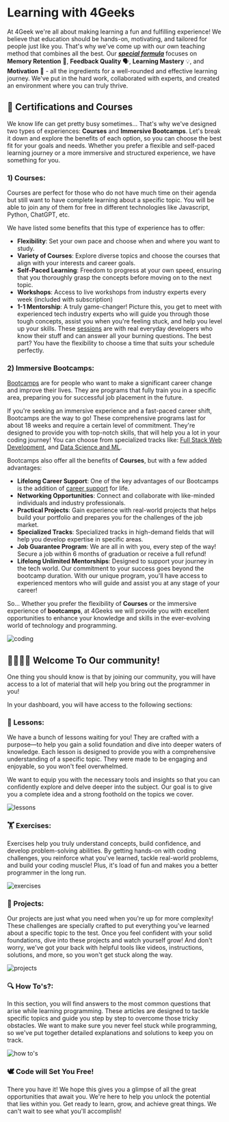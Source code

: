 # Learning with 4Geeks

At 4Geek we're all about making learning a fun and fulfilling experience! We believe that education should be hands-on, motivating, and tailored for people just like you. That's why we've come up with our own teaching method that combines all the best. Our ***[special formula](https://4geeksacademy.notion.site/4geeksacademy/Mastering-Technical-Knowledge-984d2df394c44aedb05987311ccfcf06)*** focuses on **Memory Retention** 🧠, **Feedback Quality** 🗣️, **Learning Mastery** 💡, and **Motivation** 💪 - all the ingredients for a well-rounded and effective learning journey. We've put in the hard work, collaborated with experts, and created an environment where you can truly thrive.

## 🥇 Certifications and Courses

We know life can get pretty busy sometimes... That's why we've designed two types of experiences: **Courses** and **Immersive Bootcamps**.
Let's break it down and explore the benefits of each option, so you can choose the best fit for your goals and needs. Whether you prefer a flexible and self-paced learning journey or a more immersive and structured experience, we have something for you.

### 1) Courses:

Courses are perfect for those who do not have much time on their agenda but still want to have complete learning about a specific topic. You will be able to join any of them for free in different technologies like Javascript, Python, ChatGPT, etc.

We have listed some benefits that this type of experience has to offer:
 
- **Flexibility**: Set your own pace and choose when and where you want to study.
- **Variety of Courses**: Explore diverse topics and choose the courses that align with your interests and career goals.
- **Self-Paced Learning**: Freedom to progress at your own speed, ensuring that you thoroughly grasp the concepts before moving on to the next topic.
- **Workshops**: Access to live workshops from industry experts every week (included with subscription)
- **1-1 Mentorship**: A truly game-changer! Picture this, you get to meet with experienced tech industry experts who will guide you through those tough concepts, assist you when you're feeling stuck, and help you level up your skills. These [sessions](https://4geeks.com/mentorships) are with real everyday developers who know their stuff and can answer all your burning questions. The best part? You have the flexibility to choose a time that suits your schedule perfectly.

### 2) Immersive Bootcamps:

[Bootcamps](https://4geeksacademy.com/us/index?lang=en) are for people who want to make a significant career change and improve their lives. They are programs that fully train you in a specific area, preparing you for successful job placement in the future.

If you're seeking an immersive experience and a fast-paced career shift, Bootcamps are the way to go! These comprehensive programs last for about 18 weeks and require a certain level of commitment. They're designed to provide you with top-notch skills, that will help you a lot in your coding journey! You can choose from specialized tracks like: [Full Stack Web Development](https://4geeksacademy.com/us/coding-bootcamps/part-time-full-stack-developer), and [Data Science and ML](https://4geeksacademy.com/us/coding-bootcamps/datascience-machine-learning).

Bootcamps also offer all the benefits of **Courses**, but with a few added advantages:

- **Lifelong Career Support**: One of the key advantages of our Bootcamps is the addition of [career support](https://4geeks.com/about-us#career-support-geekpal) for life.
- **Networking Opportunities**: Connect and collaborate with like-minded individuals and industry professionals.
- **Practical Projects**: Gain experience with real-world projects that helps build your portfolio and prepares you for the challenges of the job market.
- **Specialized Tracks**: Specialized tracks in high-demand fields that will help you develop expertise in specific areas.
- **Job Guarantee Program**:  We are all in with you, every step of the way! Secure a job within 6 months of graduation or receive a full refund!
- **Lifelong Unlimited Mentorships**: Designed to support your journey in the tech world. Our commitment to your success goes beyond the bootcamp duration. With our unique program, you'll have access to experienced mentors who will guide and assist you at any stage of your career!

So... Whether you prefer the flexibility of **Courses** or the immersive experience of **bootcamps**, at 4Geeks we will provide you with excellent opportunities to enhance your knowledge and skills in the ever-evolving world of technology and programming.

![coding](https://breathecode.herokuapp.com/v1/media/file/coding-gif?raw=true)

## 👨‍👩‍👧‍👦 Welcome To Our community!

One thing you should know is that by joining our community, you will have access to a lot of material that will help you bring out the programmer in you!

In your dashboard, you will have access to the following sections:

### 📖 Lessons:

We have a bunch of lessons waiting for you! They are crafted with a purpose—to help you gain a solid foundation and dive into deeper waters of knowledge. Each lesson is designed to provide you with a comprehensive understanding of a specific topic. They were made to be engaging and enjoyable, so you won't feel overwhelmed.

We want to equip you with the necessary tools and insights so that you can confidently explore and delve deeper into the subject. Our goal is to give you a complete idea and a strong foothold on the topics we cover.

![lessons](https://breathecode.herokuapp.com/v1/media/file/lessons-png?raw=true)

### 🏋️ Exercises:

Exercises help you truly understand concepts, build confidence, and develop problem-solving abilities. By getting hands-on with coding challenges, you reinforce what you've learned, tackle real-world problems, and build your coding muscle! Plus, it's load of fun and makes you a better programmer in the long run.

![exercises](https://breathecode.herokuapp.com/v1/media/file/exercises-png?raw=true)

### 🌱 Projects:

Our projects are just what you need when you're up for more complexity! These challenges are specially crafted to put everything you've learned about a specific topic to the test. Once you feel confident with your solid foundations, dive into these projects and watch yourself grow! And don't worry, we've got your back with helpful tools like videos, instructions, solutions, and more, so you won't get stuck along the way.

![projects](https://breathecode.herokuapp.com/v1/media/file/projects-png?raw=true)

### 🔍 How To's?:

In this section, you will find answers to the most common questions that arise while learning programming. These articles are designed to tackle specific topics and guide you step by step to overcome those tricky obstacles. We want to make sure you never feel stuck while programming, so we've put together detailed explanations and solutions to keep you on track.

![how to's](https://breathecode.herokuapp.com/v1/media/file/how-to-s-png?raw=true)

### 🕊️ Code will Set You Free!

There you have it! We hope this gives you a glimpse of all the great opportunities that await you. We're here to help you unlock the potential that lies within you. Get ready to learn, grow, and achieve great things. We can't wait to see what you'll accomplish!







